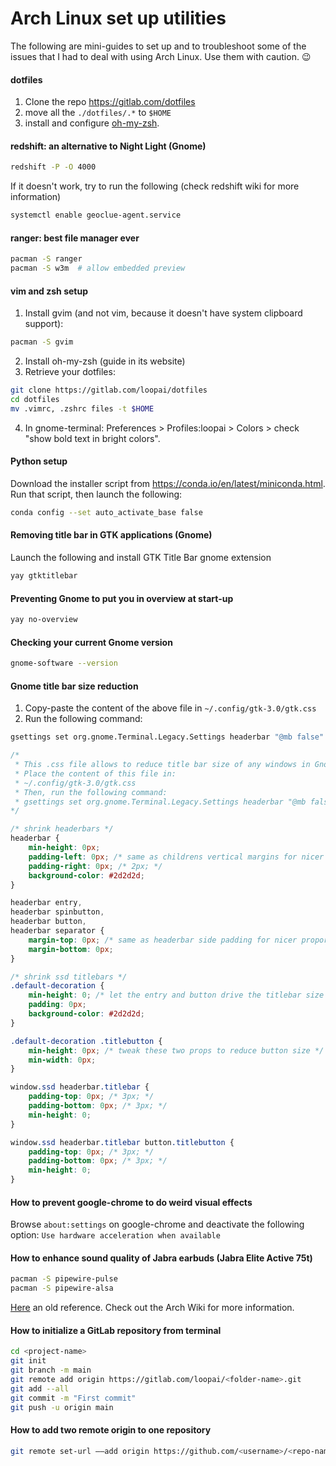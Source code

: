 # Arch Linux set up utilities

The following are mini-guides to set up and to troubleshoot some of the issues that I had to deal with using Arch Linux.
Use them with caution. 😉

#### dotfiles
1. Clone the repo https://gitlab.com/dotfiles
2. move all the `./dotfiles/.*` to `$HOME`
3. install and configure [oh-my-zsh](https://github.com/ohmyzsh/ohmyzsh#basic-installation).

#### redshift: an alternative to Night Light (Gnome)
```sh
redshift -P -O 4000
```
If it doesn't work, try to run the following (check redshift wiki for more information)
```sh
systemctl enable geoclue-agent.service
```

#### ranger: best file manager ever
```sh
pacman -S ranger
pacman -S w3m  # allow embedded preview
```

#### vim and zsh setup
1. Install gvim (and not vim, because it doesn't have system clipboard support):
```sh
pacman -S gvim
```
2. Install oh-my-zsh (guide in its website)
3. Retrieve your dotfiles:
```sh
git clone https://gitlab.com/loopai/dotfiles
cd dotfiles
mv .vimrc, .zshrc files -t $HOME
```
4. In gnome-terminal:
    Preferences > Profiles:loopai > Colors > check "show bold text in bright colors".

#### Python setup
Download the installer script from https://conda.io/en/latest/miniconda.html.
Run that script, then launch the following:
```sh
conda config --set auto_activate_base false
```

#### Removing title bar in GTK applications (Gnome)
Launch the following and install GTK Title Bar gnome extension
```sh
yay gtktitlebar
```

#### Preventing Gnome to put you in overview at start-up
```sh
yay no-overview
```

#### Checking your current Gnome version
```sh
gnome-software --version
```

#### Gnome title bar size reduction
1. Copy-paste the content of the above file in `~/.config/gtk-3.0/gtk.css`
2. Run the following command:
```sh
gsettings set org.gnome.Terminal.Legacy.Settings headerbar "@mb false"
```

```css
/*
 * This .css file allows to reduce title bar size of any windows in Gnome.
 * Place the content of this file in:
 * ~/.config/gtk-3.0/gtk.css
 * Then, run the following command:
 * gsettings set org.gnome.Terminal.Legacy.Settings headerbar "@mb false"
*/

/* shrink headerbars */
headerbar {
    min-height: 0px;
    padding-left: 0px; /* same as childrens vertical margins for nicer proportions */
    padding-right: 0px; /* 2px; */
    background-color: #2d2d2d;
}

headerbar entry,
headerbar spinbutton,
headerbar button,
headerbar separator {
    margin-top: 0px; /* same as headerbar side padding for nicer proportions */
    margin-bottom: 0px;
}

/* shrink ssd titlebars */
.default-decoration {
    min-height: 0; /* let the entry and button drive the titlebar size */
    padding: 0px;
    background-color: #2d2d2d;
}

.default-decoration .titlebutton {
    min-height: 0px; /* tweak these two props to reduce button size */
    min-width: 0px;
}

window.ssd headerbar.titlebar {
    padding-top: 0px; /* 3px; */
    padding-bottom: 0px; /* 3px; */
    min-height: 0;
}

window.ssd headerbar.titlebar button.titlebutton {
    padding-top: 0px; /* 3px; */
    padding-bottom: 0px; /* 3px; */
    min-height: 0;
}
```

#### How to prevent google-chrome to do weird visual effects
Browse `about:settings` on google-chrome and deactivate the following option:
`Use hardware acceleration when available`

#### How to enhance sound quality of Jabra earbuds (Jabra Elite Active 75t)
```sh
pacman -S pipewire-pulse
pacman -S pipewire-alsa
```
[Here](https://www.reddit.com/r/Jabra/comments/j5489d/if_you_use_jabra_earbuds_with_linux_you_need_to/) an old reference.
Check out the Arch Wiki for more information.

#### How to initialize a GitLab repository from terminal
```sh
cd <project-name>
git init
git branch -m main
git remote add origin https://gitlab.com/loopai/<folder-name>.git
git add --all
git commit -m "First commit"
git push -u origin main
```

#### How to add two remote origin to one repository
```sh
git remote set-url ––add origin https://github.com/<username>/<repo-name>.git
```

